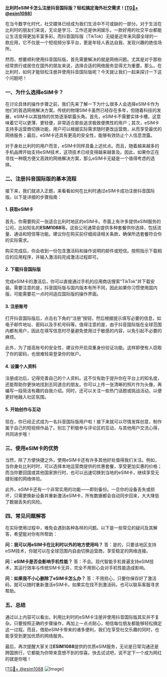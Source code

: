 **比利时eSIM卡怎么注册抖音国际版？轻松搞定海外社交需求！[[TG💪+ @esim1088](https://t.me/s/esim1088)]**

在当今数字化时代，社交媒体已经成为我们生活中不可或缺的一部分。对于生活在比利时的朋友们来说，无论是学习、工作还是休闲娱乐，一款好用的社交平台都能让生活变得更加丰富多彩。而抖音国际版（TikTok）无疑是近年来风靡全球的一款应用，它不仅是一个短视频分享平台，更是年轻人表达自我、发现兴趣的绝佳场所。

然而，想要顺利使用抖音国际版，首先需要解决的就是网络问题。尤其是对于那些经常旅行或居住在国外的朋友来说，选择合适的网络服务显得尤为重要。那么，在比利时，如何才能轻松注册并使用抖音国际版呢？今天就让我们一起来探讨一下这个问题吧！

### **一、为什么选择eSIM卡？**

在讨论具体的操作步骤之前，我们先来了解一下为什么很多人会选择eSIM卡作为他们的首选网络解决方案。传统的物理SIM卡虽然已经存在多年，但随着科技的发展，eSIM卡以其独特的优势逐渐崭露头角。首先，eSIM卡不需要实体卡槽，这意味着它可以更薄、更轻便，非常适合那些追求极致便携性的用户；其次，eSIM卡支持多运营商切换功能，用户可以根据实际需求随时更改运营商，从而享受最优的网络服务；最后，eSIM卡还具有更高的安全性，能够有效防止个人信息泄露。

对于身处比利时的用户而言，eSIM卡同样具备上述优点。而且，随着越来越多的手机品牌开始支持eSIM技术，这项技术已经变得越来越普及。因此，如果你正在寻找一种既方便又高效的网络解决方案，那么eSIM卡无疑是一个值得考虑的选择。

### **二、注册抖音国际版的基本流程**

接下来，我们就进入正题，来看看如何在比利时通过eSIM卡成功注册抖音国际版。以下是详细的步骤指南：

#### **1. 获取eSIM卡**
首先，你需要购买一张适合比利时地区的eSIM卡。市面上有许多提供eSIM服务的公司，比如知名的**ESIM1088**等。这些公司通常会提供多种套餐供你选择，包括流量、通话和短信等功能。建议你在购买前仔细阅读相关条款，确保所选套餐符合你的实际需求。

购买完成后，你会收到一份包含激活码和操作说明的邮件或短信。按照指示下载相应的应用程序，并输入激活码完成激活过程即可。

#### **2. 下载抖音国际版**
完成eSIM卡的激活后，你可以直接通过手机的应用商店搜索“TikTok”并下载安装。需要注意的是，抖音国际版与国内版本有所不同，因此如果你习惯使用国内版，可能需要花一点时间适应国际版的操作界面。

#### **3. 注册账号**
打开抖音国际版后，点击右下角的“注册”按钮，然后根据提示填写必要的信息，如电子邮件地址、密码以及手机号码等。值得注意的是，由于抖音国际版在全球范围内都有用户，因此在填写信息时尽量避免使用过于敏感的内容，以免引起不必要的麻烦。

此外，为了提高账号的安全性，建议你开启双重身份验证功能。这样即使有人窃取了你的密码，也很难轻易登录你的账户。

#### **4. 设置个人资料**
注册成功后，记得完善自己的个人资料。这不仅有助于提升你在平台上的知名度，还能帮助你更快地找到志同道合的朋友。你可以上传一张清晰的照片作为头像，再编写一段简洁有趣的自我介绍。同时，还可以关注一些热门话题或挑战活动，以便更好地融入社区氛围。

#### **5. 开始创作与互动**
现在，你已经正式成为一名抖音国际版用户啦！接下来就可以尽情发挥创意，制作属于自己的短视频作品了。别忘了积极参与评论区的互动，与其他用户交流心得，共同进步哦！

### **三、使用eSIM卡的优势**

当然，除了方便快捷之外，使用eSIM卡还有许多其他好处值得我们关注。例如，当你身处比利时时，可以选择本地运营商提供的优惠套餐，享受更加实惠的价格；而当你要回国或其他国家旅行时，也可以迅速切换到当地的eSIM卡，继续享受无缝衔接的网络体验。

此外，eSIM卡还有一个非常实用的功能——即刻备份。一旦你的设备丢失或损坏，只需更换新设备并重新激活eSIM卡，所有数据都会自动同步回来，大大降低了数据丢失的风险。

### **四、常见问题解答**

在实际使用过程中，难免会遇到各种各样的问题。以下是一些常见的疑问及其解答，希望能对你有所帮助：

**问：我可以用eSIM卡在比利时以外的地方使用吗？**
答：是的，只要该地区支持eSIM技术，你就可以在全球范围内自由切换运营商，享受稳定的网络连接。

**问：eSIM卡是否会影响手机性能？**
答：不会。现代智能手机普遍支持eSIM技术，其运行效率与传统SIM卡无异，完全不用担心会对手机性能造成影响。

**问：如果我不小心删除了eSIM卡怎么办？**
答：不用担心，只要你保存好了激活码，就可以随时重新激活eSIM卡。如果实在找不到激活码，也可以联系客服寻求帮助。

### **五、总结**

通过以上内容可以看出，利用比利时的eSIM卡注册并使用抖音国际版其实并不复杂。只要按照正确的步骤操作，再加上一点点耐心，相信每位朋友都能够轻松搞定这一过程。而且，借助eSIM卡带来的诸多便利，我们在享受社交乐趣的同时，也能享受到更加优质的网络服务。

最后，再次提醒大家关注**ESIM1088**提供的优质eSIM服务，无论是日常沟通还是跨国旅行，它都能为你带来意想不到的惊喜。快去试试吧，说不定下一个成为网红的就是你哦！

[[TG💪+ @esim1088](https://t.me/s/esim1088) ![Image](https://i.postimg.cc/4NQfJmqS/Snipaste-2025-05-13-00-14-12.png)]